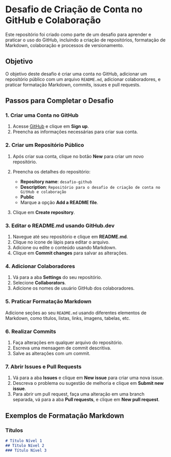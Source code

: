# Desafio de Criação de Conta no GitHub e Colaboração

Este repositório foi criado como parte de um desafio para aprender e praticar o uso do GitHub, incluindo a criação de repositórios, formatação de Markdown, colaboração e processos de versionamento.

## Objetivo

O objetivo deste desafio é criar uma conta no GitHub, adicionar um repositório público com um arquivo `README.md`, adicionar colaboradores, e praticar formatação Markdown, commits, issues e pull requests.

## Passos para Completar o Desafio

### 1. Criar uma Conta no GitHub

1. Acesse [GitHub](https://github.com) e clique em **Sign up**.
2. Preencha as informações necessárias para criar sua conta.

### 2. Criar um Repositório Público

1. Após criar sua conta, clique no botão **New** para criar um novo repositório.
2. Preencha os detalhes do repositório:
   - **Repository name**: `desafio-github`
   - **Description**: `Repositório para o desafio de criação de conta no GitHub e colaboração`
   - **Public**
   - Marque a opção **Add a README file**.

3. Clique em **Create repository**.

### 3. Editar o README.md usando GitHub.dev

1. Navegue até seu repositório e clique em **README.md**.
2. Clique no ícone de lápis para editar o arquivo.
3. Adicione ou edite o conteúdo usando Markdown.
4. Clique em **Commit changes** para salvar as alterações.

### 4. Adicionar Colaboradores

1. Vá para a aba **Settings** do seu repositório.
2. Selecione **Collaborators**.
3. Adicione os nomes de usuário GitHub dos colaboradores.

### 5. Praticar Formatação Markdown

Adicione seções ao seu `README.md` usando diferentes elementos de Markdown, como títulos, listas, links, imagens, tabelas, etc.

### 6. Realizar Commits

1. Faça alterações em qualquer arquivo do repositório.
2. Escreva uma mensagem de commit descritiva.
3. Salve as alterações com um commit.

### 7. Abrir Issues e Pull Requests

1. Vá para a aba **Issues** e clique em **New issue** para criar uma nova issue.
2. Descreva o problema ou sugestão de melhoria e clique em **Submit new issue**.
3. Para abrir um pull request, faça uma alteração em uma branch separada, vá para a aba **Pull requests**, e clique em **New pull request**.

## Exemplos de Formatação Markdown

### Títulos

```markdown
# Título Nível 1
## Título Nível 2
### Título Nível 3
